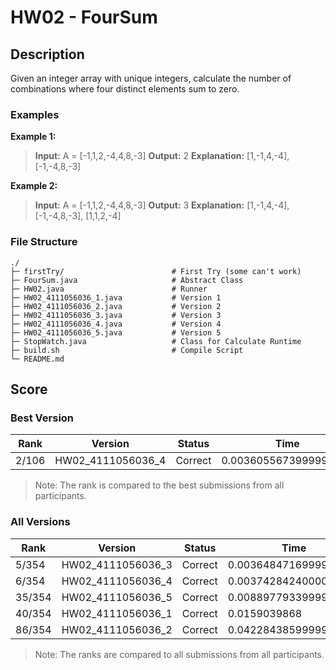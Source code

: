 # HW02 - FourSum

## Description
Given an integer array with unique integers, calculate the number of combinations where four distinct elements sum to zero.
### Examples
**Example 1:**
> **Input:** A = [-1,1,2,-4,4,8,-3]
> **Output:** 2
> **Explanation:** [1,-1,4,-4], [-1,-4,8,-3]

**Example 2:**
> **Input:** A = [-1,1,2,-4,4,8,-3]
> **Output:** 3
> **Explanation:** [1,-1,4,-4], [-1,-4,8,-3], [1,1,2,-4]

### File Structure
```
./
├─ firstTry/                        # First Try (some can't work)
├─ FourSum.java                     # Abstract Class
├─ HW02.java                        # Runner
├─ HW02_4111056036_1.java           # Version 1
├─ HW02_4111056036_2.java           # Version 2
├─ HW02_4111056036_3.java           # Version 3
├─ HW02_4111056036_4.java           # Version 4
├─ HW02_4111056036_5.java           # Version 5
├─ StopWatch.java                   # Class for Calculate Runtime
├─ build.sh                         # Compile Script
└─ README.md
```

## Score
### Best Version
| Rank  |      Version      | Status  |          Time         |
|-------|-------------------|---------|-----------------------|
| 2/106 | HW02_4111056036_4 | Correct | 0.0036055673999999998 |
> Note: The rank is compared to the best submissions from all participants. 

### All Versions
|  Rank   |      Version      | Status  |          Time         |
|---------|-------------------|---------|-----------------------|
| 5/354   | HW02_4111056036_3 | Correct | 0.0036484716999999993 |
| 6/354   | HW02_4111056036_4 | Correct | 0.0037428424000000003 |
| 35/354  | HW02_4111056036_5 | Correct | 0.008897793399999998  |
| 40/354  | HW02_4111056036_1 | Correct | 0.0159039868          |
| 86/354  | HW02_4111056036_2 | Correct | 0.04228438599999999   |
> Note: The ranks are compared to all submissions from all participants.
